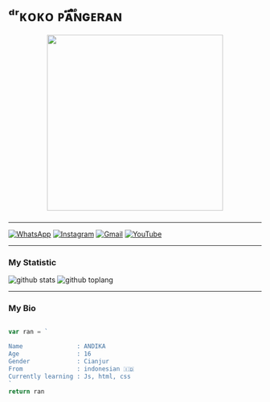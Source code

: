 <h1 align="left">ᵈʳᴋᴏᴋᴏ ᴘᴀ፝֟፝֟ɴɢᴇʀᴀɴ</h1>


<p align="center">
<img align="center" height="350px" src="https://i.ibb.co/1LF6QHQ/pangeran.jpg"/>
</P>

###
---------

[![WhatsApp](https://img.shields.io/badge/WhatsApp-25D366?style=for-the-badge&logo=whatsapp&logoColor=white)](https://wa.me/79811950242)
[![Instagram](https://img.shields.io/badge/Instagram-ff63f0?style=for-the-badge&logo=instagram&logoColor=white)](https://www.instagram.com/kokopangeran/)
[![Gmail](https://img.shields.io/badge/Gmail-8a0707?style=for-the-badge&logo=gmail&logoColor=white)](http://pangeran.dwnta01@gmail.com/)
[![YouTube](https://img.shields.io/badge/YouTube-FF0000?style=for-the-badge&logo=YouTube&logoColor=white)](https://youtube.com/channel/UC_nKNU3Htf4Bp_wkhj3pVXQ/)

---------

### My Statistic
![github stats](https://github-readme-stats.vercel.app/api?username=MendingTuru&show_icons=true&theme=radical)
![github toplang](https://github-readme-stats.vercel.app/api/top-langs/?username=MendingTuru&layout=compact&theme=nightowl)

---------

### My Bio
```js

var ran = `

Name               : ANDIKA 
Age                : 16
Gender             : Cianjur 
From               : indonesian 🇮🇩
Currently learning : Js, html, css
`
return ran
```
